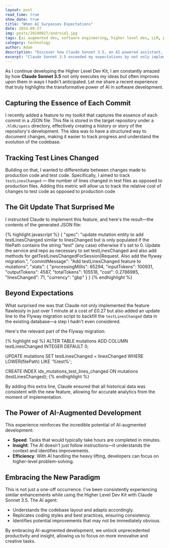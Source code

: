 ```yaml
---
layout: post
read_time: true
show_date: true
title: "When AI Surpasses Expectations"
date: 2024-09-27
img: posts/20240927/android1.jpg
tags: [ai augmented dev, software engineering, higher level dev, LLM, productivity, coding]
category: technology
author: Adam
description: "Discover how Claude Sonnet 3.5, an AI-powered assistant, enhances software development by not just following instructions but making insightful improvements. A deep dive into AI-augmented development and its impact on productivity."
excerpt: "Claude Sonnet 3.5 exceeded my expectations by not only implementing features in my Higher Level Dev Kit but also improving them with unexpected optimizations. Here's how AI is transforming software development by increasing speed, insight, and efficiency."
---
```

As I continue developing the Higher Level Dev Kit, I am constantly amazed by how **Claude Sonnet 3.5** not only executes my ideas but often improves upon them in ways I hadn't anticipated. Let me share a recent experience that truly highlights the transformative power of AI in software development.

## Capturing the Essence of Each Commit

I recently added a feature to my toolkit that captures the essence of each commit in a JSON file. This file is stored in the target repository under a `.hldk/specs` directory, effectively creating a history or story of the repository's development. The idea was to have a structured way to document changes, making it easier to track progress and understand the evolution of the codebase.

## Tracking Test Lines Changed

Building on that, I wanted to differentiate between changes made to production code and test code. Specifically, I aimed to track `testLinesChanged` — the number of lines changed in test files as opposed to production files. Adding this metric will allow us to track the relative cost of changes to test code as opposed to production code

## The Git Update That Surprised Me

I instructed Claude to implement this feature, and here's the result—the contents of the generated JSON file:

{% highlight javascript %}
{
  "spec": "update mutation entity to add testLinesChanged similar to linesChanged but is only populated if the filePath contains the string \"test\" (any case) otherwise it's set to 0. Update the service and repo as necessary to set testLinesChanged and also add methods for getTestLinesChangedForSession|Request. Also add the flyway migration.",
  "commitMessage": "Add testLinesChanged feature to mutations",
  "stats": {
    "processingMillis": 65294,
    "inputTokens": 100931,
    "outputTokens": 4587,
    "totalTokens": 105518,
    "cost": 0.2786985,
    "linesChanged": 71,
    "currency": "gbp"
  }
}
{% endhighlight %}

## Beyond Expectations

What surprised me was that Claude not only implemented the feature flawlessly in just over 1 minute at a cost of £0.27 but also added an update line to the Flyway migration script to backfill the `testLinesChanged` data in the existing database—a step I hadn't even considered.

Here's the relevant part of the Flyway migration:

{% highlight sql %}
ALTER TABLE mutations ADD COLUMN testLinesChanged INTEGER DEFAULT 0;

UPDATE mutations SET testLinesChanged = linesChanged WHERE LOWER(filePath) LIKE '%test%';

CREATE INDEX idx_mutations_test_lines_changed ON mutations (testLinesChanged);
{% endhighlight %}

By adding this extra line, Claude ensured that all historical data was consistent with the new feature, allowing for accurate analytics from the moment of implementation.

## The Power of AI-Augmented Development

This experience reinforces the incredible potential of AI-augmented development:

- **Speed**: Tasks that would typically take hours are completed in minutes.
- **Insight**: The AI doesn't just follow instructions—it understands the context and identifies improvements.
- **Efficiency**: With AI handling the heavy lifting, developers can focus on higher-level problem-solving.

## Embracing the New Paradigm

This is not just a one-off occurrence. I've been consistently experiencing similar enhancements while using the Higher Level Dev Kit with Claude Sonnet 3.5. The AI agent:

- Understands the codebase layout and adapts accordingly.
- Replicates coding styles and best practices, ensuring consistency.
- Identifies potential improvements that may not be immediately obvious.

By embracing AI-augmented development, we unlock unprecedented productivity and insight, allowing us to focus on more innovative and creative tasks.
